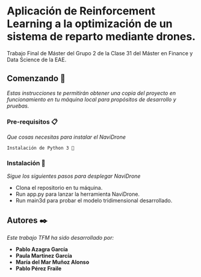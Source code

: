# Aplicación de Reinforcement Learning a la optimización de un sistema de reparto mediante drones.

Trabajo Final de Máster del Grupo 2 de la Clase 31 del Máster en Finance y Data Science de la EAE.

## Comenzando 🚀

_Estas instrucciones te permitirán obtener una copia del proyecto en funcionamiento en tu máquina local para propósitos de desarrollo y pruebas._

### Pre-requisitos 📋

_Que cosas necesitas para instalar el NaviDrone_

```
Instalación de Python 3 🐍 
```

### Instalación 🔧

_Sigue los siguientes pasos para desplegar NaviDrone_
* Clona el repositorio en tu máquina.
* Run app.py para lanzar la herramienta NaviDrone.
* Run main3d para probar el modelo tridimensional desarrollado.

## Autores ✒️

_Este trabajo TFM ha sido desarrollado por:_

* **Pablo Azagra García**
* **Paula Martinez García** 
* **María del Mar Muñoz Alonso** 
* **Pablo Pérez Fraile** 
